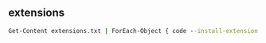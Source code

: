 ## extensions

```cmd
Get-Content extensions.txt | ForEach-Object { code --install-extension $_ }
```
